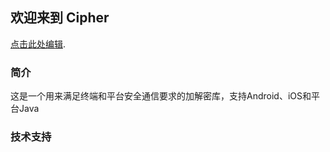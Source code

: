 ## 欢迎来到 Cipher

[点击此处编辑](https://github.com/SniperGG001/CipherCom/edit/master/README.md).

### 简介
这是一个用来满足终端和平台安全通信要求的加解密库，支持Android、iOS和平台Java


### 技术支持
